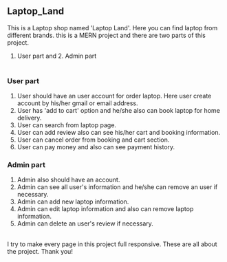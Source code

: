 ## Laptop_Land
This is a Laptop shop named 'Laptop Land'. Here you can find laptop from different brands. this is a MERN project and there are two parts of this project. <br>
1. User part and 2. Admin part <br> <br>

### User part
1. User should have an user account for order laptop. Here user create account by his/her gmail or email address. <br>
2. User has 'add to cart' option and he/she also can book laptop for home delivery. <br>
3. User can search from laptop page. <br>
4. User can add review also can see his/her cart and booking information. <br>
5. User can cancel order from booking and cart section. <br>
6.  User can pay money and also can see payment history. <br>

### Admin part
1. Admin also should have an account. <br>
2. Admin can see all user's information and he/she can remove an user if necessary. <br>
3. Admin can add new laptop information. <br>
4. Admin can edit laptop information and also can remove laptop information. <br>
5. Admin can delete an user's review if necessary.  <br>
<br>
I try to make every page in this project full responsive. These are all about the project. Thank you!

